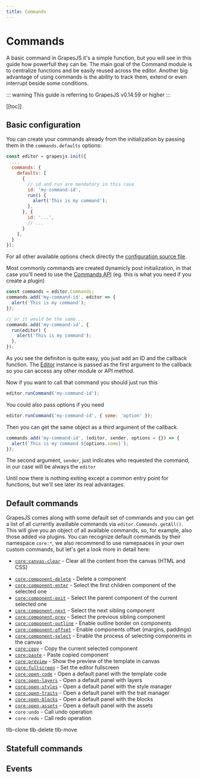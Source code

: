 ```yaml
---
title: Commands
---
```


# Commands

A basic command in GrapesJS it's a simple function, but you will see in this guide how powerfull they can be. The main goal of the Command module is to centralize functions and be easily reused across the editor. Another big advantage of using commands is the ability to track them, extend or even interrupt beside some conditions.

::: warning
This guide is referring to GrapesJS v0.14.59 or higher
:::

[[toc]]


## Basic configuration

You can create your commands already from the initialization by passing them in the `commands.defaults` options:

```js
const editor = grapesjs.init({
  ...
  commands: {
    defaults: [
      {
        // id and run are mandatory in this case
        id: 'my-command-id',
        run() {
          alert('This is my command');
        },
      }, {
        id: '...',
        // ...
      }
    ],
  }
});
```

For all other available options check directly the [configuration source file](https://github.com/artf/grapesjs/blob/dev/src/commands/config/config.js).

Most commonly commands are created dynamicly post initialization, in that case you'll need to use the [Commands API](api/commands.html) (eg. this is what you need if you create a plugin)

```js
const commands = editor.Commands;
commands.add('my-command-id', editor => {
  alert('This is my command');
});

// or it would be the same...
commands.add('my-command-id', {
  run(editor) {
    alert('This is my command');
  },
});
```

As you see the definiton is quite easy, you just add an ID and the callback function. The [Editor](api/editor.html) instance is passed as the first argument to the callback so you can access any other module or API method.

Now if you want to call that command you should just run this

```js
editor.runCommand('my-command-id');
```

You could also pass options if you need

```js
editor.runCommand('my-command-id', { some: 'option' });
```

Then you can get the same object as a third argument of the callback.

```js
commands.add('my-command-id', (editor, sender, options = {}) => {
  alert(`This is my command ${options.some}`);
});
```

The second argument, `sender`, just indicates who requested the command, in our case will be always the `editor`


Until now there is nothing exiting except a common entry point for functions, but we'll see later its real advantages.




## Default commands

GrapesJS comes along with some default set of commands and you can get a list of all currently availlable commands via `editor.Commands.getAll()`. This will give you an object of all available commands, so, for example, also those added via plugins. You can recognize default commands by their namespace `core:*`, we also recommend to use namepsaces in your own custom commands, but let's get a look more in detail here:

* [`core:canvas-clear`](https://github.com/artf/grapesjs/blob/dev/src/commands/view/CanvasClear.js) - Clear all the content from the canvas (HTML and CSS)
<!-- * `core:canvas-move` -->
<!-- * `core:component-drag` -->
<!-- * `core:component-style-clear` -->
* [`core:component-delete`](https://github.com/artf/grapesjs/blob/dev/src/commands/view/ComponentDelete.js) - Delete a component
* [`core:component-enter`](https://github.com/artf/grapesjs/blob/dev/src/commands/view/ComponentEnter.js) - Select the first children component of the selected one
* [`core:component-exit`](https://github.com/artf/grapesjs/blob/dev/src/commands/view/ComponentExit.js) - Select the parent component of the current selected one
* [`core:component-next`](https://github.com/artf/grapesjs/blob/dev/src/commands/view/ComponentNext.js) - Select the next sibling component
* [`core:component-prev`](https://github.com/artf/grapesjs/blob/dev/src/commands/view/ComponentPrev.js) - Select the previous sibling component
* [`core:component-outline`](https://github.com/artf/grapesjs/blob/dev/src/commands/view/SwitchVisibility.js) - Enable outline border on components
* [`core:component-offset`](https://github.com/artf/grapesjs/blob/dev/src/commands/view/ShowOffset.js) - Enable components offset (margins, paddings)
* [`core:component-select`](https://github.com/artf/grapesjs/blob/dev/src/commands/view/SelectComponent.js) - Enable the process of selecting components in the canvas
* [`core:copy`](https://github.com/artf/grapesjs/blob/dev/src/commands/view/CopyComponent.js) - Copy the current selected component
* [`core:paste`](https://github.com/artf/grapesjs/blob/dev/src/commands/view/PasteComponent.js) - Paste copied component
* [`core:preview`](https://github.com/artf/grapesjs/blob/dev/src/commands/view/Preview.js) - Show the preview of the template in canvas
* [`core:fullscreen`](https://github.com/artf/grapesjs/blob/dev/src/commands/view/Fullscreen.js) - Set the editor fullscreen
* [`core:open-code`](https://github.com/artf/grapesjs/blob/dev/src/commands/view/ExportTemplate.js) - Open a default panel with the template code
* [`core:open-layers`](https://github.com/artf/grapesjs/blob/dev/src/commands/view/OpenLayers.js) - Open a default panel with layers
* [`core:open-styles`](https://github.com/artf/grapesjs/blob/dev/src/commands/view/OpenStyleManager.js) - Open a default panel with the style manager
* [`core:open-traits`](https://github.com/artf/grapesjs/blob/dev/src/commands/view/OpenTraitManager.js) - Open a default panel with the trait manager
* [`core:open-blocks`](https://github.com/artf/grapesjs/blob/dev/src/commands/view/OpenBlocks.js) - Open a default panel with the blocks
* [`core:open-assets`](https://github.com/artf/grapesjs/blob/dev/src/commands/view/OpenAssets.js) - Open a default panel with the assets
* `core:undo` - Call undo operation
* `core:redo` - Call redo operation

tlb-clone
tlb-delete
tlb-move





## Statefull commands




## Events